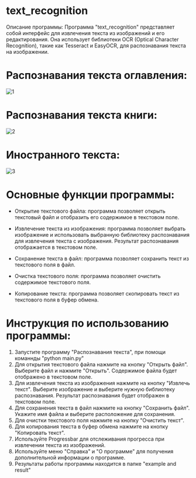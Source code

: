 # text_recognition
Описание программы:
Программа "text_recognition" представляет собой интерфейс для извлечения текста из изображений и его редактирования. Она использует библиотеки OCR (Optical Character Recognition), такие как Tesseract и EasyOCR, для распознавания текста на изображении.<br />
# Распознавания текста оглавления:
![1](https://github.com/Fetkulingr/text_recognition/assets/103204349/20600362-5cd6-4bb8-a412-6d36c1216333)<br />
# Распознавания текста книги:
![2](https://github.com/Fetkulingr/text_recognition/assets/103204349/2ecc2c22-ebbd-4cdc-9d87-30e5bc23d423)<br />
# Иностранного текста:
![3](https://github.com/Fetkulingr/text_recognition/assets/103204349/ca67fde0-4f99-4576-99d7-bf1afd066bca)<br />

# Основные функции программы:

- Открытие текстового файла: программа позволяет открыть текстовый файл и отобразить его содержимое в текстовом поле.

- Извлечение текста из изображения: программа позволяет выбрать изображение и использовать выбранную библиотеку распознавания для извлечения текста с изображения. Результат распознавания отображается в текстовом поле.

- Сохранение текста в файл: программа позволяет сохранить текст из текстового поля в файл.

- Очистка текстового поля: программа позволяет очистить содержимое текстового поля.

- Копирование текста: программа позволяет скопировать текст из текстового поля в буфер обмена.

# Инструкция по использованию программы:

1. Запустите программу "Распознавания текста", при помощи команнды "python main.py"
2. Для открытия текстового файла нажмите на кнопку "Открыть файл". Выберите файл и нажмите "Открыть". Содержимое файла будет отображено в текстовом поле.
3. Для извлечения текста из изображения нажмите на кнопку "Извлечь текст". Выберите изображение и выберите нужную библиотеку распознавания. Результат распознавания будет отображен в текстовом поле.
4. Для сохранения текста в файл нажмите на кнопку "Сохранить файл". Укажите имя файла и выберите расположение для сохранения.
5. Для очистки текстового поля нажмите на кнопку "Очистить текст".
6. Для копирования текста в буфер обмена нажмите на кнопку "Копировать текст".
7. Используйте Progressbar для отслеживания прогресса при извлечении текста из изображений.
8. Используйте меню "Справка" и "О программе" для получения дополнительной информации о программе.
9. Результаты работы программы находится в папке "example and result"








